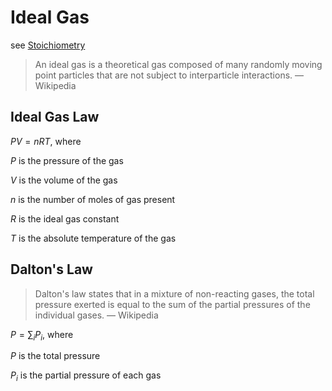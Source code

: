 # Ideal Gas

see [Stoichiometry](Stoichiometry%20a398038171b54bd2ab9fe08da84b4c32.md)

> An ideal gas is a theoretical gas composed of many randomly moving point particles that are not subject to interparticle interactions. — Wikipedia
> 

## Ideal Gas Law

$PV = nRT$, where

$P$ is the pressure of the gas

$V$ is the volume of the gas

$n$ is the number of moles of gas present

$R$ is the ideal gas constant

$T$ is the absolute temperature of the gas

## Dalton's Law

> Dalton's law states that in a mixture of non-reacting gases, the total pressure exerted is equal to the sum of the partial pressures of the individual gases. — Wikipedia
> 

$P = \sum_i P_i$, where

$P$ is the total pressure

$P_i$ is the partial pressure of each gas